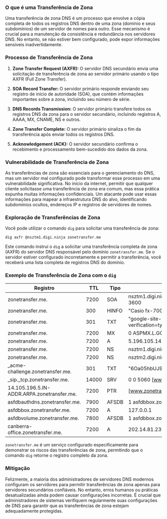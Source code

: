 ### O que é uma Transferência de Zona

Uma transferência de zona DNS é um processo que envolve a cópia completa de todos os registros DNS dentro de uma zona (domínio e seus subdomínios) de um servidor de nomes para outro. Esse mecanismo é crucial para a manutenção da consistência e redundância nos servidores DNS. No entanto, se não estiver bem configurado, pode expor informações sensíveis inadvertidamente.

### Processo de Transferência de Zona

1. **Zone Transfer Request (AXFR):** O servidor DNS secundário envia uma solicitação de transferência de zona ao servidor primário usando o tipo AXFR (Full Zone Transfer).
    
2. **SOA Record Transfer:** O servidor primário responde enviando seu registro de início de autoridade (SOA), que contém informações importantes sobre a zona, incluindo seu número de série.
    
3. **DNS Records Transmission:** O servidor primário transfere todos os registros DNS da zona para o servidor secundário, incluindo registros A, AAAA, MX, CNAME, NS e outros.
    
4. **Zone Transfer Complete:** O servidor primário sinaliza o fim da transferência após enviar todos os registros DNS.
    
5. **Acknowledgement (ACK):** O servidor secundário confirma o recebimento e processamento bem-sucedido dos dados da zona.
    

### Vulnerabilidade de Transferência de Zona

As transferências de zona são essenciais para o gerenciamento do DNS, mas um servidor mal configurado pode transformar esse processo em uma vulnerabilidade significativa. No início da internet, permitir que qualquer cliente solicitasse uma transferência de zona era comum, mas essa prática expunha muitas informações confidenciais. Um atacante pode usar essas informações para mapear a infraestrutura DNS do alvo, identificando subdomínios ocultos, endereços IP e registros de servidores de nomes.

### Exploração de Transferências de Zona

Você pode utilizar o comando `dig` para solicitar uma transferência de zona:

`dig axfr @nsztm1.digi.ninja zonetransfer.me`

Este comando instrui o `dig` a solicitar uma transferência completa de zona (AXFR) do servidor DNS responsável pelo domínio `zonetransfer.me`. Se o servidor estiver configurado incorretamente e permitir a transferência, você receberá uma lista completa de registros DNS do domínio.

### Exemplo de Transferência de Zona com o `dig`

|Registro|TTL|Tipo|Valor|
|---|---|---|---|
|zonetransfer.me.|7200|SOA|nsztm1.digi.ninja. robin.digi.ninja. 2019100801 172800 900 1209600 3600|
|zonetransfer.me.|300|HINFO|"Casio fx-700G" "Windows XP"|
|zonetransfer.me.|301|TXT|"google-site-verification=tyP28J7JAUHA9fw2sHXMgcCC0I6XBmmoVi04VlMewxA"|
|zonetransfer.me.|7200|MX|0 ASPMX.L.GOOGLE.COM.|
|zonetransfer.me.|7200|A|5.196.105.14|
|zonetransfer.me.|7200|NS|nsztm1.digi.ninja.|
|zonetransfer.me.|7200|NS|nsztm2.digi.ninja.|
|_acme-challenge.zonetransfer.me.|301|TXT|"6Oa05hbUJ9xSsvYy7pApQvwCUSSGgxvrbdizjePEsZI"|
|_sip._tcp.zonetransfer.me.|14000|SRV|0 0 5060 [www.zonetransfer.me](http://www.zonetransfer.me).|
|14.105.196.5.IN-ADDR.ARPA.zonetransfer.me.|7200|PTR|[www.zonetransfer.me](http://www.zonetransfer.me).|
|asfdbauthdns.zonetransfer.me.|7900|AFSDB|1 asfdbbox.zonetransfer.me.|
|asfdbbox.zonetransfer.me.|7200|A|127.0.0.1|
|asfdbvolume.zonetransfer.me.|7800|AFSDB|1 asfdbbox.zonetransfer.me.|
|canberra-office.zonetransfer.me.|7200|A|202.14.81.230|)`

`zonetransfer.me` é um serviço configurado especificamente para demonstrar os riscos das transferências de zona, permitindo que o comando `dig` retorne o registro completo da zona.

### Mitigação

Felizmente, a maioria dos administradores de servidores DNS modernos configuram os servidores para permitir transferências de zona apenas para servidores secundários confiáveis. No entanto, erros humanos ou práticas desatualizadas ainda podem causar configurações incorretas. É crucial que administradores de sistemas verifiquem regularmente suas configurações de DNS para garantir que as transferências de zona estejam adequadamente protegidas.